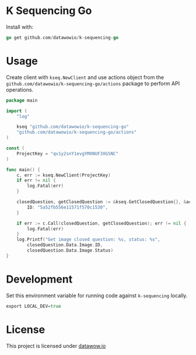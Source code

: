 # K Sequencing Go

Install with:

```go
go get github.com/datawowio/k-sequencing-go
```

# Usage

Create client with `kseq.NewClient` and use actions object from the
`github.com/datawowio/k-sequencing-go/actions` package to perform API operations.

```go
package main

import (
	"log"

	kseq "github.com/datawowio/k-sequencing-go"
	"github.com/datawowio/k-sequencing-go/actions"
)

const (
	ProjectKey = "qv1y2snY1evgYMXNUF3XGSNC"
)

func main() {
	c, err := kseq.NewClient(ProjectKey)
	if err != nil {
		log.Fatal(err)
	}

	closedQuestion, getClosedQuestion := &kseq.GetClosedQuestion{}, &actions.GetClosedQuestion{
		ID: "5a52fb556e11571f570c1530",
	}

	if err := c.Call(closedQuestion, getClosedQuestion); err != nil {
		log.Fatal(err)
	}
	log.Printf("Get image closed question: %s, status: %s",
		closedQuestion.Data.Image.ID,
		closedQuestion.Data.Image.Status)
}
```

# Development

Set this environment variable for running code against `k-sequencing` locally.
```go
export LOCAL_DEV=true
```

[0]: http://datawow.io

# License

This project is licensed under [datawow.io][0]
